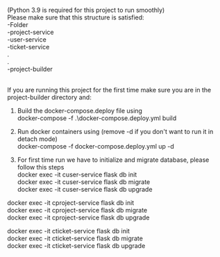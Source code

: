 (Python 3.9 is required for this project to run smoothly)<br />
Please make sure that this structure is satisfied:<br />
-Folder<br />
  -project-service <br />
  -user-service<br />
  -ticket-service<br />
  .<br />
  .<br />
  -project-builder<br />

<br />
If you are running this project for the first time make sure you are in the project-builder directory and:<br />

1. Build the docker-compose.deploy file using<br />
docker-compose -f .\docker-compose.deploy.yml build<br />

2. Run docker containers using (remove -d if you don't want to run it in detach mode)<br />
docker-compose -f docker-compose.deploy.yml up -d<br />

3. For first time run we have to initialize and migrate database, please follow this steps<br />
docker exec -it cuser-service flask db init<br />
docker exec -it cuser-service flask db migrate<br />
docker exec -it cuser-service flask db upgrade<br />

docker exec -it cproject-service flask db init<br />
docker exec -it cproject-service flask db migrate<br />
docker exec -it cproject-service flask db upgrade<br />

docker exec -it cticket-service flask db init<br />
docker exec -it cticket-service flask db migrate<br />
docker exec -it cticket-service flask db upgrade<br />

